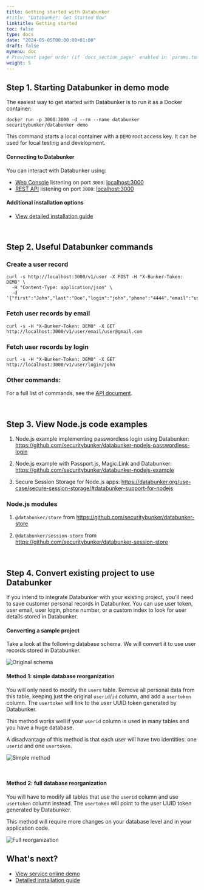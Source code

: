 ```yaml
---
title: Getting started with Databunker
#title: "Databunker: Get Started Now"
linktitle: Getting started
toc: false
type: docs
date: "2024-05-05T00:00:00+01:00"
draft: false
mymenu: doc
# Prev/next pager order (if `docs_section_pager` enabled in `params.toml`)
weight: 5
---
```

## Step 1. Starting Databunker in demo mode
The easiest way to get started with Databunker is to run it as a Docker container:

```
docker run -p 3000:3000 -d --rm --name databunker securitybunker/databunker demo
```

This command starts a local container with a `DEMO` root access key. It can be used for local testing and development.

#### Connecting to Databunker

You can interact with Databunker using:

- [Web Console](https://demo.databunker.org/) listening on port `3000`: [localhost:3000](http://localhost:3000)
- [REST API](https://documenter.getpostman.com/view/11310294/Szmcbz32) listening on port `3000`: [localhost:3000](http://localhost:3000)

#### Additional installation options
- [View detailed installation guide](/doc/install/)

&nbsp;

## Step 2. Useful Databunker commands

### Create a user record

```
curl -s http://localhost:3000/v1/user -X POST -H "X-Bunker-Token: DEMO" \
  -H "Content-Type: application/json" \
  -d '{"first":"John","last":"Doe","login":"john","phone":"4444","email":"user@gmail.com"}'
```

### Fetch user records by email

```
curl -s -H "X-Bunker-Token: DEMO" -X GET http://localhost:3000/v1/user/email/user@gmail.com
```

### Fetch user records by login

```
curl -s -H "X-Bunker-Token: DEMO" -X GET http://localhost:3000/v1/user/login/john
```

### Other commands:

For a full list of commands, see the [API document](https://documenter.getpostman.com/view/11310294/Szmcbz32).

&nbsp;

## Step 3. View Node.js code examples
1. Node.js example implementing passwordless login using Databunker:
https://github.com/securitybunker/databunker-nodejs-passwordless-login

2. Node.js example with Passport.js, Magic.Link and Databunker:
https://github.com/securitybunker/databunker-nodejs-example

3. Secure Session Storage for Node.js apps:
https://databunker.org/use-case/secure-session-storage/#databunker-support-for-nodejs

### Node.js modules

1. `@databunker/store` from https://github.com/securitybunker/databunker-store

2. `@databunker/session-store` from https://github.com/securitybunker/databunker-session-store

&nbsp;

## Step 4. Convert existing project to use Databunker

If you intend to integrate Databunker with your existing project, you'll need to save customer personal records in Databunker. You can use user token, user email, user login, phone number, or a custom index to look for user details stored in Databunker.

#### Converting a sample project

Take a look at the following database schema. We will convert it to use user records stored in Databunker.

![Original schema](/img/db-original.png)


#### Method 1: simple database reorganization

You will only need to modify the ``users`` table. Remove all personal data from this table, keeping just the original ``userid``/``id`` column, and add a ``usertoken`` column. The ``usertoken`` will link to the user UUID token generated by Databunker.

This method works well if your ``userid`` column is used in many tables and you have a huge database.

A disadvantage of this method is that each user will have two identities: one ``userid`` and one ``usertoken``.

![Simple method](/img/db-simple.png)

&nbsp;

#### Method 2: full database reorganization
You will have to modify all tables that use the ``userid`` column and use ``usertoken`` column instead. The ``usertoken`` will point to the user UUID token generated by Databunker.

This method will require more changes on your database level and in your application code.

![Full reorganization](/img/db-complex.png)

## What's next?
- [View service online demo](/doc/demo/)
- [Detailed installation guide](/doc/install/)
